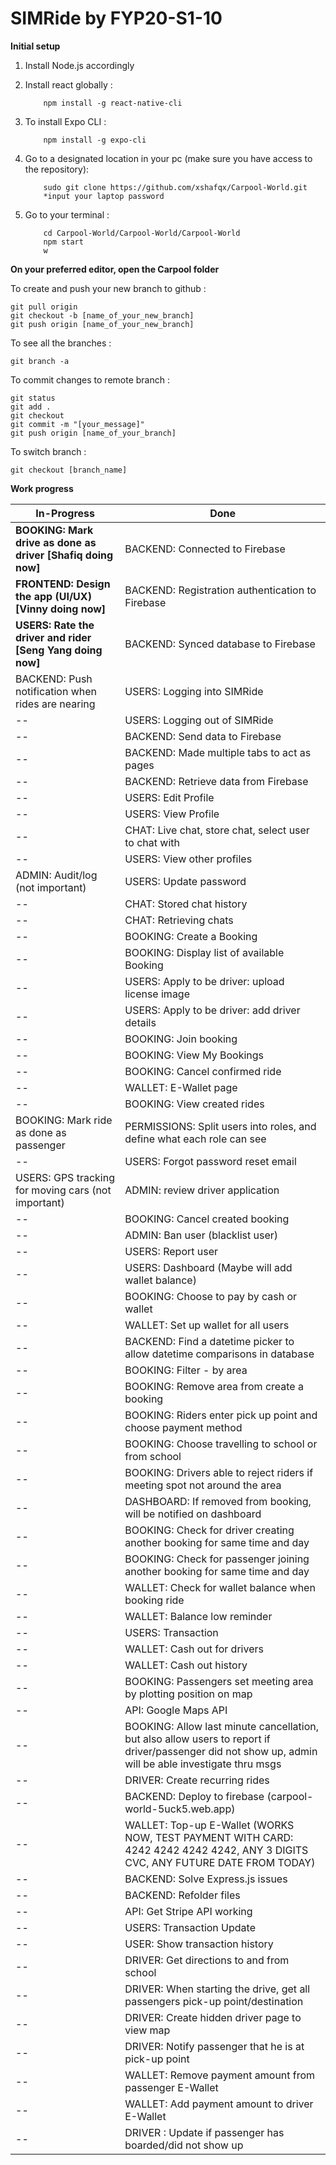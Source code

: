 # SIMRide by FYP20-S1-10



**Initial setup**

1. Install Node.js accordingly

2. Install react globally :
    ```
        npm install -g react-native-cli
    ```

3. To install Expo CLI :
    ```
        npm install -g expo-cli
    ```

4. Go to a designated location in your pc (make sure you have access to the repository):
    ```
        sudo git clone https://github.com/xshafqx/Carpool-World.git
        *input your laptop password
    ```

5. Go to your terminal :
    ```
        cd Carpool-World/Carpool-World/Carpool-World
        npm start
        w
    ```



**On your preferred editor, open the Carpool folder**

To create and push your new branch to github :
```
git pull origin
git checkout -b [name_of_your_new_branch]
git push origin [name_of_your_new_branch]
```


To see all the branches :
```
git branch -a
```


To commit changes to remote branch :
```
git status
git add .
git checkout
git commit -m "[your_message]"
git push origin [name_of_your_branch]
```


To switch branch :
```
git checkout [branch_name]
```


**Work progress**

In-Progress | Done
----------- | -----------
**BOOKING: Mark drive as done as driver [Shafiq doing now]** | BACKEND: Connected to Firebase 
**FRONTEND: Design the app (UI/UX) [Vinny doing now]** | BACKEND: Registration authentication to Firebase 
**USERS: Rate the driver and rider [Seng Yang doing now]** | BACKEND: Synced database to Firebase 
BACKEND: Push notification when rides are nearing | USERS: Logging into SIMRide 
-- | USERS: Logging out of SIMRide 
-- | BACKEND: Send data to Firebase 
-- | BACKEND: Made multiple tabs to act as pages 
-- | BACKEND: Retrieve data from Firebase 
-- | USERS: Edit Profile 
-- | USERS: View Profile 
-- | CHAT: Live chat, store chat, select user to chat with 
-- | USERS: View other profiles 
ADMIN: Audit/log (not important) | USERS: Update password
-- | CHAT: Stored chat history 
-- | CHAT: Retrieving chats
-- | BOOKING: Create a Booking
-- | BOOKING: Display list of available Booking
-- | USERS: Apply to be driver: upload license image
-- | USERS: Apply to be driver: add driver details
-- | BOOKING: Join booking
-- | BOOKING: View My Bookings
-- | BOOKING: Cancel confirmed ride
-- | WALLET: E-Wallet page
-- | BOOKING: View created rides
BOOKING: Mark ride as done as passenger | PERMISSIONS: Split users into roles, and define what each role can see
-- | USERS: Forgot password reset email
USERS: GPS tracking for moving cars (not important) | ADMIN: review driver application
-- | BOOKING: Cancel created booking
-- | ADMIN: Ban user (blacklist user)
-- | USERS: Report user
-- | USERS: Dashboard (Maybe will add wallet balance)
-- | BOOKING: Choose to pay by cash or wallet
-- | WALLET: Set up wallet for all users
-- | BACKEND: Find a datetime picker to allow datetime comparisons in database
-- | BOOKING: Filter - by area
-- | BOOKING: Remove area from create a booking
-- | BOOKING: Riders enter pick up point and choose payment method
-- | BOOKING: Choose travelling to school or from school
-- | BOOKING: Drivers able to reject riders if meeting spot not around the area
-- | DASHBOARD: If removed from booking, will be notified on dashboard
-- | BOOKING: Check for driver creating another booking for same time and day
-- | BOOKING: Check for passenger joining another booking for same time and day
-- | WALLET: Check for wallet balance when booking ride
-- | WALLET: Balance low reminder
-- | USERS: Transaction
-- | WALLET: Cash out for drivers 
-- | WALLET: Cash out history
-- | BOOKING: Passengers set meeting area by plotting position on map
-- | API: Google Maps API
-- | BOOKING: Allow last minute cancellation, but also allow users to report if driver/passenger did not show up, admin will be able investigate thru msgs
-- | DRIVER: Create recurring rides
-- | BACKEND: Deploy to firebase (carpool-world-5uck5.web.app)
-- | WALLET: Top-up E-Wallet (WORKS NOW, TEST PAYMENT WITH CARD: 4242 4242 4242 4242, ANY 3 DIGITS CVC, ANY FUTURE DATE FROM TODAY)
-- | BACKEND: Solve Express.js issues
-- | BACKEND: Refolder files
-- | API: Get Stripe API working
-- | USERS: Transaction Update
-- | USER: Show transaction history
-- | DRIVER: Get directions to and from school
-- | DRIVER: When starting the drive, get all passengers pick-up point/destination
-- | DRIVER: Create hidden driver page to view map
-- | DRIVER: Notify passenger that he is at pick-up point
-- | WALLET: Remove payment amount from passenger E-Wallet
-- | WALLET: Add payment amount to driver E-Wallet
-- | DRIVER : Update if passenger has boarded/did not show up
